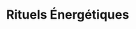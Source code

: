 ---
title: "Rituels Énergétiques"
description: "Cérémonies personnalisées pour purifier les énergies, renforcer votre aura et harmoniser votre espace de vie."
image: "https://images.unsplash.com/photo-1507290439931-a861b5a38200?auto=format&fit=crop&q=80"
icon: "Moon"
---